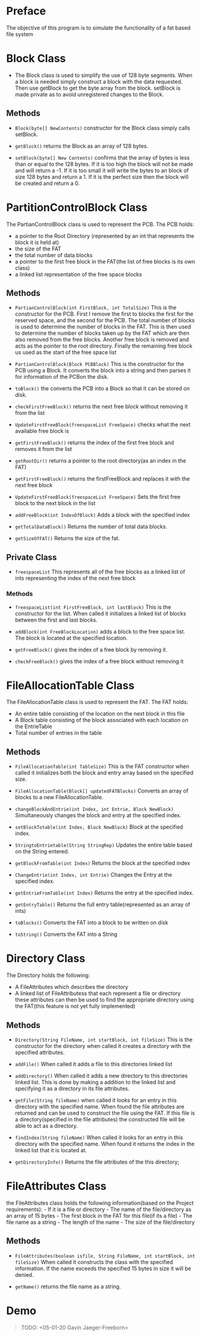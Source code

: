 # Preface

The objective of this program is to simulate the functionality of a fat based file system

# Block Class

- The Block class is used to simplify the use of 128 byte segments.
When a block is needed simply construct a block with the data requested.
Then use getBlock to get the byte array from the block. setBlock is made private as
to avoid unregistered changes to the Block.

## Methods

- `Block(byte[] NewContents)` constructor for the Block class simply calls setBlock.

- `getBlock()` returns the Block as an array of 128 bytes.

- `setBlock(byte[] New Contents)` confirms that the array of bytes is less than or equal to the 128 bytes. If it is too high the block will not be made and will return a -1. If it is too small it will write the bytes to an block of size 128 bytes and return a 1. If it is the perfect size then the block will be created and return a 0.

# PartitionControlBlock Class

The PartianControlBlock class is used to represent the PCB. The PCB
holds:
- a pointer to the Root Directory (represented by an int that represents the block it is held at)
- the size of the FAT
- the total number of data blocks
- a pointer to the first free block in the FAT(the list of free blocks is its own class)
- a linked list representation of the free space blocks

## Methods

- `PartianControlBlock(int FirstBlock, int TotalSize)`  This is the constructor for the PCB. First I remove the first to blocks the first for the reserved space, and the second for the PCB.  The total number of blocks is used to determine the number of blocks in the FAT. This is then used to determine the number of blocks taken up by the FAT which are then also removed from the free blocks. Another free block is removed and acts as the pointer to the root directory. Finally the remaining free block us used as the start of the free space list

- `PartianControlBlock(Block PCBBlock)`  This is the constructor for the PCB using a Block. It converts the block into a string and then parses it for information of the PCBon the disk.

- `toBlock()`  the converts the PCB into a Block so that it can be stored on disk.
- `checkFirstFreeBlock()`  returns the next free block without removing it from the list

- `UpdateFirstFreeBlock(freespaceList FreeSpace)`  checks what the next available free block is

- `getFirstFreeBlock()`  returns the index of the first free block and removes it from the list

- `getRootDir()` returns a pointer to the root directory(as an index in the FAT)

- `getFirstFreeBlock()`  returns the firstFreeBlock and replaces it with the next free block

- `UpdateFirstFreeBlock(freespaceList FreeSpace)`  Sets the first free block to the next block in the list

- `addFreeBlock(int IndexOfBlock)`  Adds a block with the specified index

- `getTotalDataBlock()`  Returns the number of total data blocks.

- `getSizeOfFAT()`  Returns the size of the fat.

## Private Class

- `freespaceList` This represents all of the free blocks as a linked list of ints representing the index of the next free block

### Methods

- `freespaceList(int FirstFreeBlock, int lastBlock)`  This is the constructor for the list. When called it 
initializes a linked list of blocks between the first and last blocks.

- `addBlock(int FreeBlockLocation)`  adds a block to the free space list. The block is located at the specified location.

- `getFreeBlock()`  gives the index of a free block by removing it.

- `checkFreeBlock()`  gives the index of a free block without removing it

# FileAllocationTable Class

The FileAllocationTable class is used to represent the FAT. The FAT holds:

- An entire table consisting of the location on the next block in this file
- A Block table consisting of the block associated with each location on the EntrieTable
- Total number of entries in the table

## Methods

- `FileAllocationTable(int TableSize)` This is the FAT constructor when called it initializes both the block and entry array based on the specified size.

- `FileAllocationTable(Block[] updatedFATBlocks)` Converts an array of blocks to a new FileAllocationTable.

- `changeBlockAndEntrie(int Index, int Entrie, Block NewBlock)`  Simultaneously changes the block and entry at the specified index.

- `setBlockTotable(int Index, Block NewBlock)`  Block at the specified index.

- `StringtoEntrietable(String StringRep)` Updates the entire table based on the String entered.

- `getBlockFromTable(int Index)`  Returns the block at the specified index

- `ChangeEntrie(int Index, int Entrie)`  Changes the Entry at the specified index.

- `getEntrieFromTable(int Index)`  Returns the entry at the specified index.

- `getEntryTable()`  Returns the full entry table(represented as an array of ints)

- `toBlocks()` Converts the FAT into a block to be written on disk

- `toString()` Converts the FAT into a String


# Directory Class

The Directory holds the following:
- A FileAttributes which describes the directory
- A linked list of FileAttributess that each represent a file or directory these attributes can then be used to find the appropriate directory using the FAT(this feature is not yet fully implemented)

## Methods

- `Directory(String FileName, int startBlock, int fileSize)`  This is the constructor for the directory when called it creates a directory with the specified attributes.

- `addFile()`  When called it adds a file to this directories linked list


- `addDirectory()`  When called it adds a new directory to this directories linked list. This is done by making a addition to the linked list and specifying it as a directory in its file attributes. 

- `getFile(String fileName)`  when called it looks for an entry in this directory with the specified name. When found the file attributes are returned and can be used to construct the file using the FAT. If this file is a directory(specified in the file attributes) the constructed file will be able to act as a directory.

-  `findIndex(String fileName)`  When called it looks for an entry in this directory with the specified name. When found it returns the index in the linked list that it is located at.

- `getDirectoryInfo()`  Returns the file attributes of the this directory;




# FileAttributes Class
the FileAttributes class holds the following information(based on the Project requirements):
    - If it is a file or directory
    - The name of the file/directory as an array of 15 bytes
    - The first block in the FAT for this file(if its a file)
    - The file name as a string
    - The length of the name
    - The size of the file/directory

## Methods

-  `FileAttributes(boolean isfile, String FileName, int startBlock, int fileSize)`  When called it constructs the class with the specified information. If the name exceeds the specified 15 bytes in size it will be denied.

- `getName()` returns the file name as a string.  

# Demo
>  TODO: <05-01-20 Gavin Jaeger-Freeborn>
